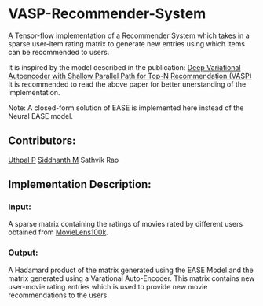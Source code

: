 # VASP-Recommender-System
A Tensor-flow implementation of a Recommender System which takes in a sparse user-item rating matrix to generate new entries using which items can be recommended to users.


It is inspired by the model described in the publication: 
[Deep Variational Autoencoder with Shallow Parallel Path for Top-N Recommendation (VASP) ](https://www.researchgate.net/publication/354505790_Deep_Variational_Autoencoder_with_Shallow_Parallel_Path_for_Top-N_Recommendation_VASP)
It is recommended to read the above paper for better unerstanding of the implementation. 

Note: A closed-form solution of EASE is implemented here instead of the Neural EASE model. 

## Contributors:
[Uthpal P](https://github.com/Uthpal-p)
[Siddhanth M](https://github.com/SiddhanthM8055)
Sathvik Rao

## Implementation Description:
### Input:
A sparse matrix containing the ratings of movies rated by different users obtained from [MovieLens100k](https://www.kaggle.com/datasets/rajmehra03/movielens100k?select=ratings.csv).
### Output:
A Hadamard product of the matrix generated using the EASE Model and the matrix generated using a Varational Auto-Encoder. This matrix contains new user-movie rating entries which is used to provide new movie recommendations to the users.


